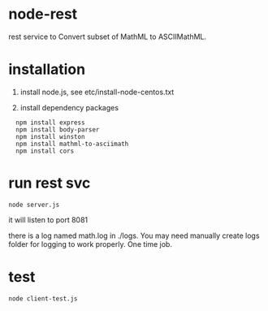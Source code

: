# node-rest
rest service to Convert subset of MathML to ASCIIMathML.

# installation
1. install node.js, see etc/install-node-centos.txt  

2. install dependency packages  

```
  npm install express  
  npm install body-parser  
  npm install winston  
  npm install mathml-to-asciimath
  npm install cors

```

# run rest svc
```
node server.js  
```

it will listen to port 8081  

there is a log named math.log in ./logs. You may need manually create logs folder for logging to work properly. One time job.

# test
```
node client-test.js
```